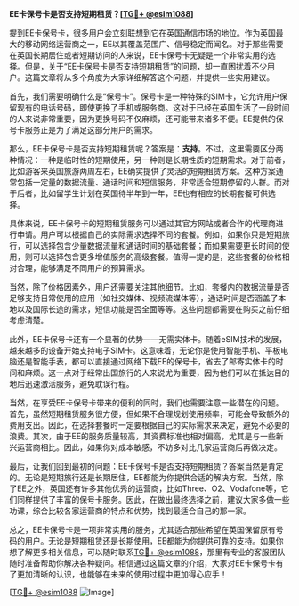 **EE卡保号卡是否支持短期租赁？[[TG💪+ @esim1088](https://t.me/s/esim1088)]**

提到EE卡保号卡，很多用户会立刻联想到它在英国通信市场的地位。作为英国最大的移动网络运营商之一，EE以其覆盖范围广、信号稳定而闻名。对于那些需要在英国长期居住或者短期访问的人来说，EE卡保号卡无疑是一个非常实用的选择。但是，关于“EE卡保号卡是否支持短期租赁”的问题，却一直困扰着不少用户。这篇文章将从多个角度为大家详细解答这个问题，并提供一些实用建议。

首先，我们需要明确什么是“保号卡”。保号卡是一种特殊的SIM卡，它允许用户保留现有的电话号码，即使更换了手机或服务商。这对于已经在英国生活了一段时间的人来说非常重要，因为更换号码不仅麻烦，还可能带来诸多不便。EE提供的保号卡服务正是为了满足这部分用户的需求。

那么，EE卡保号卡是否支持短期租赁呢？答案是：**支持**。不过，这里需要区分两种情况：一种是临时性的短期使用，另一种则是长期性质的短期需求。对于前者，比如游客来英国旅游两周左右，EE确实提供了灵活的短期租赁方案。这种方案通常包括一定量的数据流量、通话时间和短信服务，非常适合短期停留的人群。而对于后者，比如留学生计划在英国待半年到一年，EE也有相应的长期套餐可供选择。

具体来说，EE卡保号卡的短期租赁服务可以通过其官方网站或者合作的代理商进行申请。用户可以根据自己的实际需求选择不同的套餐。例如，如果你只是短期旅行，可以选择包含少量数据流量和通话时间的基础套餐；而如果需要更长时间的使用，则可以选择包含更多增值服务的高级套餐。值得一提的是，这些套餐的价格相对合理，能够满足不同用户的预算需求。

当然，除了价格因素外，用户还需要关注其他细节。比如，套餐内的数据流量是否足够支持日常使用的应用（如社交媒体、视频流媒体等），通话时间是否涵盖了本地以及国际长途的需求，短信功能是否全面等等。这些问题都需要在购买之前仔细考虑清楚。

此外，EE卡保号卡还有一个显著的优势——无需实体卡。随着eSIM技术的发展，越来越多的设备开始支持电子SIM卡。这意味着，无论你是使用智能手机、平板电脑还是智能手表，都可以直接通过网络下载EE的保号卡，省去了邮寄实体卡的时间和麻烦。这一点对于经常出国旅行的人来说尤为重要，因为他们可以在抵达目的地后迅速激活服务，避免耽误行程。

当然，在享受EE卡保号卡带来的便利的同时，我们也需要注意一些潜在的问题。首先，虽然短期租赁服务很方便，但如果不合理规划使用频率，可能会导致额外的费用支出。因此，在选择套餐时一定要根据自己的实际需求来决定，避免不必要的浪费。其次，由于EE的服务质量较高，其资费标准也相对偏高，尤其是与一些新兴运营商相比。因此，如果你对成本敏感，不妨多对比几家运营商后再做决定。

最后，让我们回到最初的问题：EE卡保号卡是否支持短期租赁？答案当然是肯定的。无论是短期旅行还是长期居住，EE都能为你提供合适的解决方案。当然，除了EE之外，英国还有许多其他优秀的运营商，比如Three、O2、Vodafone等，它们同样提供了丰富的保号卡服务。因此，在做出最终选择之前，建议大家多做一些功课，综合比较各家运营商的特点和优势，找到最适合自己的那一家。

总之，EE卡保号卡是一项非常实用的服务，尤其适合那些希望在英国保留原有号码的用户。无论是短期租赁还是长期使用，EE都能为你提供可靠的支持。如果你想了解更多相关信息，可以随时联系[TG💪+ @esim1088](https://t.me/s/esim1088)，那里有专业的客服团队随时准备帮助你解决各种疑问。相信通过这篇文章的介绍，大家对EE卡保号卡有了更加清晰的认识，也能够在未来的使用过程中更加得心应手！

[[TG💪+ @esim1088](https://t.me/s/esim1088) ![Image](https://i.postimg.cc/4NQfJmqS/Snipaste-2025-05-13-00-14-12.png)]